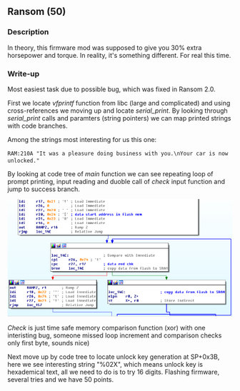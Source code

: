 ## Ransom (50)

### Description

In theory, this firmware mod was supposed to give you 30% extra horsepower and torque. In reality, it's something different. For real this time.

### Write-up

Most easiest task due to possible bug, which was fixed in Ransom 2.0.

First we locate *vfprintf* function from libc (large and complicated) and using cross-references we moving up and locate *serial\_print*. By looking through  *serial\_print* calls and paramters (string pointers) we can map printed strings with code branches.

Among the strings most interesting for us this one:

	RAM:210A "It was a pleasure doing business with you.\nYour car is now unlocked."

By looking at code tree of *main* function we can see repeating loop of prompt printing, input reading and duoble call of *check* input function and jump to success branch. 


![data](images/data_init1.png)

*Check* is just time safe memory comparison function (xor) with one interisting bug, someone missed loop increment and comparison checks only first byte, sounds nice)

Next move up by code tree to locate unlock key generation at SP+0x3B, here we see  interesting string "%02X", which means unlock key is hexademical text, all we need to do is to try 16 digits.
Flashing firmware, several tries and we have 50 points.